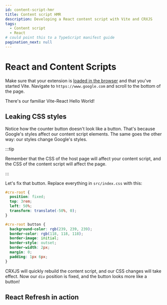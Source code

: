 ```yaml
---
id: content-script-hmr
title: Content script HMR
description: Developing a React content script with Vite and CRXJS
tags:
  - Content script
  - React
# could point this to a TypeScript manifest guide
pagination_next: null
---
```


# React and Content Scripts

Make sure that your extension is [loaded in the browser](dev-basics) and that
you've started Vite. Navigate to `https://www.google.com` and scroll to the
bottom of the page.

There's our familiar Vite-React Hello World!

<!-- TODO: add screenshot of raw content script -->

## Leaking CSS styles

Notice how the counter button doesn't look like a button. That's because
Google's styles affect our content script elements. The same goes the other way:
our styles change Google's styles.

:::tip

Remember that the CSS of the host page will affect your content script, and the
CSS of the content script will affect the page.

:::

Let's fix that button. Replace everything in `src/index.css` with this:

```css
#crx-root {
  position: fixed;
  top: 3rem;
  left: 50%;
  transform: translate(-50%, 0);
}

#crx-root button {
  background-color: rgb(239, 239, 239);
  border-color: rgb(118, 118, 118);
  border-image: initial;
  border-style: outset;
  border-width: 2px;
  margin: 0;
  padding: 1px 6px;
}
```

CRXJS will quickly rebuild the content script, and our CSS changes will take
effect. Now our `div` position is fixed, and the button looks more like a
button!

<!-- TODO: add screenshot of fixed content script -->

## React Refresh in action

<!-- TODO: add more detailed instructions -->
